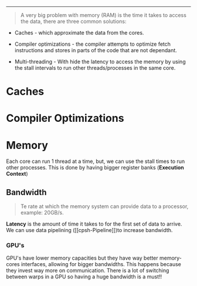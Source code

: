 ***
> A very big problem with memory (RAM) is the time it takes to access the data, there are three common solutions:

- Caches - which approximate the data from the cores.

- Compiler optimizations - the compiler attempts to optimize fetch instructions and stores in parts of the code that are not dependant.

- Multi-threading - With hide the latency to access the memory by using the stall intervals to run other threads/processes in the same core.

# Caches

# Compiler Optimizations

# Memory

Each core can run 1 thread at a time, but, we can use the stall times to run other processes. This is done by having bigger register banks (**Execution Context**)

## Bandwidth

> Te rate at which the memory system can provide data to a processor, example: 20GB/s.

**Latency** is the amount of time it takes to for the first set of data to arrive.
We can use data pipelining ([[cpsh-Pipeline]])to increase bandwidth.

### GPU's
GPU's have lower memory capacities but they have way better memory-cores interfaces, allowing for bigger bandwidths. This happens because they invest way more on communication.
There is a lot of switching between warps in a GPU so having a huge bandwidth is a must!!